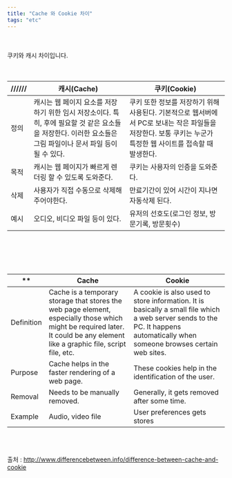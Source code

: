 ```yaml
---
title: "Cache 와 Cookie 차이"
tags: "etc"
---
```



<br>
<br>
쿠키와 캐시 차이입니다.
<br>
<br>
<br>

| ////// | 캐시(Cache)                                                  | 쿠키(Cookie)                                                 |
| ------ | ------------------------------------------------------------ | ------------------------------------------------------------ |
| 정의   | 캐시는 웹 페이지 요소를 저장하기 위한 임시 저장소이다. 특히, 후에 필요할 것 같은 요소들을 저장한다. 이러한 요소들은 그림 파일이나 문서 파일 등이 될 수 있다. | 쿠키 또한 정보를 저장하기 위해 사용된다. 기본적으로 웹서버에서 PC로 보내는 작은 파일들을 저장한다. 보통 쿠키는 누군가 특정한 웹 사이트를 접속할 때 발생한다. |
| 목적   | 캐시는 웹 페이지가 빠르게 렌더링 할 수 있도록 도와준다.      | 쿠키는 사용자의 인증을 도와준다.                             |
| 삭제   | 사용자가 직접 수동으로 삭제해주어야한다.                     | 만료기간이 있어 시간이 지나면 자동삭제 된다.                 |
| 예시   | 오디오, 비디오 파일 등이 있다.                               | 유저의 선호도(로그인 정보, 방문기록, 방문횟수)               |

<br>

<br>

<Br>

<br>

| **         | Cache                                                        | Cookie                                                       |
| ---------- | ------------------------------------------------------------ | ------------------------------------------------------------ |
| Definition | Cache is a temporary storage that stores the web page element, especially those which might be required later. It could be any element like a graphic file, script file, etc. | A cookie is also used to store information. It is basically a small file which a web server sends to the PC. It happens automatically when someone browses certain web sites. |
| Purpose    | Cache helps in the faster rendering of a web page.           | These cookies help in the identification of the user.        |
| Removal    | Needs to be manually removed.                                | Generally, it gets removed after some time.                  |
| Example    | Audio, video file                                            | User preferences gets stores                                 |

<br>

<br>

출처 : http://www.differencebetween.info/difference-between-cache-and-cookie
